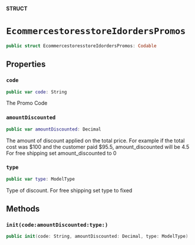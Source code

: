 **STRUCT**

# `EcommercestoresstoreIdordersPromos`

```swift
public struct EcommercestoresstoreIdordersPromos: Codable
```

## Properties
### `code`

```swift
public var code: String
```

The Promo Code

### `amountDiscounted`

```swift
public var amountDiscounted: Decimal
```

The amount of discount applied on the total price. For example if the total cost was $100 and the customer paid $95.5, amount_discounted will be 4.5 For free shipping set amount_discounted to 0

### `type`

```swift
public var type: ModelType
```

Type of discount. For free shipping set type to fixed

## Methods
### `init(code:amountDiscounted:type:)`

```swift
public init(code: String, amountDiscounted: Decimal, type: ModelType)
```
